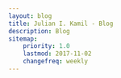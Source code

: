 ```yaml
---
layout: blog
title: Julian I. Kamil - Blog
description: Blog
sitemap:
    priority: 1.0
    lastmod: 2017-11-02
    changefreq: weekly
---
```

